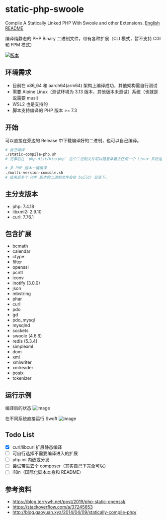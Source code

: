 # static-php-swoole
Compile A Statically Linked PHP With Swoole and other Extensions. [English README](/README-en.md)

编译纯静态的 PHP Binary 二进制文件，带有各种扩展（CLI 模式，暂不支持 CGI 和 FPM 模式）

[![版本](https://img.shields.io/badge/version-1.1.1-green.svg)]()

## 环境需求
- 目前在 x86_64 和 aarch64(arm64) 架构上编译成功，其他架构需自行测试
- 需要 Alpine Linux（测试环境为 3.13 版本，其他版本未测试）系统（也就是说需要 musl）
- WSL2 也是支持的
- 脚本支持编译的 PHP 版本 >= 7.3

## 开始
可以直接在旁边的 Release 中下载编译好的二进制，也可以自己编译。
```bash
# 自己编译
./static-compile-php.sh
# 完事后在 `php-dist/bin/php` 这个二进制文件可以随意拿着去任何一个 Linux 系统运行了！

# 多 PHP 版本一键编译
./multi-version-compile.sh
# 结束后多个 PHP 版本的二进制文件会在 build/ 目录下。
```

## 主分支版本
- php: 7.4.18
- libxml2: 2.9.10
- curl: 7.76.1

## 包含扩展
- bcmath
- calendar
- ctype
- filter
- openssl
- pcntl
- iconv
- inotify (3.0.0)
- json
- mbstring
- phar
- curl
- pdo
- gd
- pdo_mysql
- mysqlnd
- sockets
- swoole (4.6.6)
- redis (5.3.4)
- simplexml
- dom
- xml
- xmlwriter
- xmlreader
- posix
- tokenizer

## 运行示例
编译后的状态
![image](https://user-images.githubusercontent.com/20330940/116291663-6df47580-a7c7-11eb-8df3-6340c6f87055.png)

在不同系统直接运行 Swoft
![image](https://user-images.githubusercontent.com/20330940/116053161-f16d7400-a6ac-11eb-87b8-e510c6454861.png)

## Todo List
- [X] curl/libcurl 扩展静态编译
- [ ] 可自行选择不需要编译进入的扩展
- [ ] php.ini 内嵌或分发
- [ ] 尝试带进去个 composer（其实自己下完全可以）
- [ ] i18n（国际化脚本本身和 README）

## 参考资料
- <https://blog.terrywh.net/post/2019/php-static-openssl/>
- <https://stackoverflow.com/a/37245653>
- <http://blog.gaoyuan.xyz/2014/04/09/statically-compile-php/>
